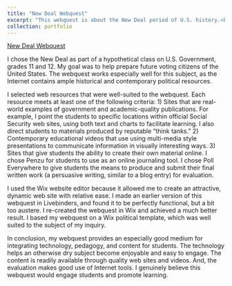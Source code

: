 ```yaml
---
title: "New Deal Webquest"
excerpt: "This webquest is about the New Deal period of U.S. history.<br/><img src='/images/500x300.png'>"
collection: portfolio
---
```


[New Deal Webquest](https://craigmtoth.wixsite.com/webquest001)

I chose the New Deal as part of a hypothetical class on U.S. Government, grades 11 and 12. My goal was to help prepare future voting citizens of the United States. The webquest works especially well for this subject, as the Internet contains ample historical and contemporary political resources.

I selected web resources that were well-suited to the webquest. Each resource meets at least one of the following criteria: 1) Sites that are real-world examples of government and academic-quality publications. For example, I point the students to specific locations within official Social Security web sites, using both text and charts to facilitate learning. I also direct students to materials produced by reputable “think tanks.” 2) Contemporary educational videos that use using multi-media style presentations to communicate information in visually interesting ways. 3) Sites that give students the ability to create their own material online. I chose Penzu for students to use as an online journaling tool. I chose Poll Everywhere to give students the means to produce and submit their final written work (a persuasive writing, similar to a blog entry) for evaluation.

I used the Wix website editor because it allowed me to create an attractive, dynamic web site with relative ease. I made an earlier version of this webquest in Livebinders, and found it to be perfectly functional, but a bit too austere. I re-created the webquest in Wix and achieved a much better result. I based my webquest on a Wix political template, which was well suited to the subject of my inquiry.

In conclusion, my webquest provides an especially good medium for integrating technology, pedagogy, and content for students. The technology helps an otherwise dry subject become enjoyable and easy to engage. The content is readily available through quality web sites and videos. And, the evaluation makes good use of Internet tools. I genuinely believe this webquest would engage students and promote learning.
